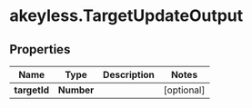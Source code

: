 # akeyless.TargetUpdateOutput

## Properties

Name | Type | Description | Notes
------------ | ------------- | ------------- | -------------
**targetId** | **Number** |  | [optional] 


